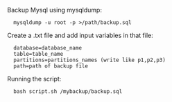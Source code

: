 Backup Mysql using mysqldump:

      mysqldump -u root -p >/path/backup.sql

Create a .txt file and add input variables in that file:

      database=database_name
      table=table_name
      partitions=partitions_names (write like p1,p2,p3)
      path=path of backup file

Running the script:

      bash script.sh /mybackup/backup.sql
